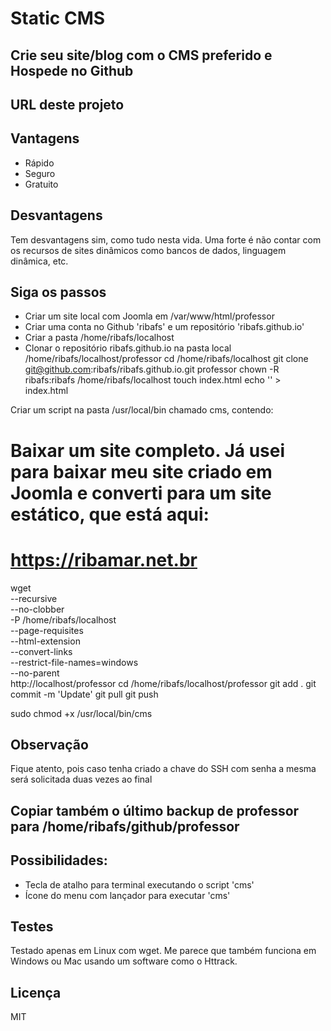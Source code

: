# Static CMS

## Crie seu site/blog com o CMS preferido e Hospede no Github

## URL deste projeto



## Vantagens

- Rápido
- Seguro
- Gratuito

## Desvantagens

Tem desvantagens sim, como tudo nesta vida. Uma forte é não contar com os recursos de sites dinâmicos como bancos de dados, linguagem dinâmica, etc.

## Siga os passos

- Criar um site local com Joomla em /var/www/html/professor
- Criar uma conta no Github 'ribafs' e um repositório 'ribafs.github.io'
- Criar a pasta /home/ribafs/localhost
- Clonar o repositório ribafs.github.io na pasta local /home/ribafs/localhost/professor
cd /home/ribafs/localhost
git clone git@github.com:ribafs/ribafs.github.io.git professor
chown -R ribafs:ribafs /home/ribafs/localhost
touch index.html
echo '<script>location="professor.html"</script>' > index.html

Criar um script na pasta /usr/local/bin chamado cms, contendo:

# Baixar um site completo. Já usei para baixar meu site criado em Joomla e converti para um site estático, que está aqui:
# https://ribamar.net.br
wget \
     --recursive \
     --no-clobber \
     -P /home/ribafs/localhost \
     --page-requisites \
     --html-extension \
     --convert-links \
     --restrict-file-names=windows \
     --no-parent \
http://localhost/professor
cd /home/ribafs/localhost/professor
git add .
git commit -m 'Update'
git pull
git push

sudo chmod +x /usr/local/bin/cms

## Observação

Fique atento, pois caso tenha criado a chave do SSH com senha a mesma será solicitada duas vezes ao final

## Copiar também o último backup de professor para /home/ribafs/github/professor

## Possibilidades:

- Tecla de atalho para terminal executando o script 'cms'
- Ícone do menu com lançador para executar 'cms'

## Testes

Testado apenas em Linux com wget. Me parece que também funciona em Windows ou Mac usando um software como o Httrack.

## Licença

MIT
